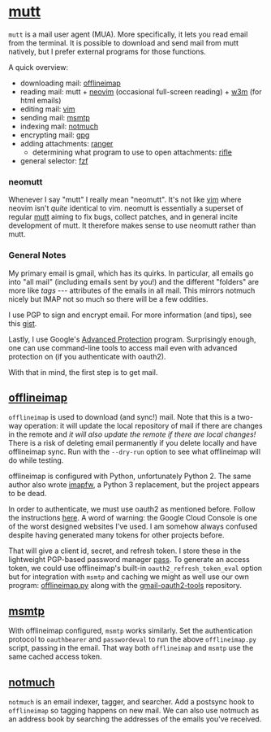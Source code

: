 # [mutt](https://neomutt.org/)

`mutt` is a mail user agent (MUA). More specifically, it lets you read
email from the terminal. It is possible to download and send mail from
mutt natively, but I prefer external programs for those functions.

A quick overview:
- downloading mail: [offlineimap](#offlineimap)
- reading mail: mutt + [neovim](./vim.md) (occasional full-screen reading) + 
[w3m](http://w3m.sourceforge.net/) (for html emails)
- editing mail: [vim](./vim.md)
- sending mail: [msmtp](#msmtp)
- indexing mail: [notmuch](#notmuch)
- encrypting mail: [gpg](https://gnupg.org/software/gpgme/index.html)
- adding attachments: [ranger](./ranger.md)
    - determining what program to use to open attachments: [rifle](./ranger.md)
- general selector: [fzf](https://github.com/junegunn/fzf)

### neomutt

Whenever I say "mutt" I really mean "neomutt". It's not like [vim](./vim.md)
where neovim isn't _quite_ identical to vim. neomutt is essentially a superset
of regular [mutt](https://gitlab.com/muttmua/mutt/-/wikis/home) aiming to fix
bugs, collect patches, and in general incite development of mutt. It therefore
makes sense to use neomutt rather than mutt.

### General Notes

My primary email is gmail, which has its quirks. In particular, all emails go
into "all mail" (including emails sent by you!) and the different "folders" are
more like _tags_ --- attributes of the emails in all mail. This mirrors notmuch
nicely but IMAP not so much so there will be a few oddities.

I use PGP to sign and encrypt email. For more information (and tips), see this
[gist](https://gist.github.com/stephen-huan/bc6c9cf7fc9a4f806f265b2738d2b32e).

Lastly, I use Google's [Advanced
Protection](https://landing.google.com/advancedprotection/) program.
Surprisingly enough, one can use command-line tools to access mail even with
advanced protection on (if you authenticate with oauth2).

With that in mind, the first step is to get mail.

## [offlineimap](https://www.offlineimap.org/)

`offlineimap` is used to download (and sync!) mail. Note that this is a
two-way operation: it will update the local repository of mail if there
are changes in the remote and _it will also update the remote if there
are local changes!_ There is a risk of deleting email permanently if you
delete locally and have offlineimap sync. Run with the `--dry-run` option
to see what offlineimap will do while testing.

offlineimap is configured with Python, unfortunately Python 2. The same
author also wrote [imapfw](https://github.com/OfflineIMAP/imapfw),
a Python 3 replacement, but the project appears to be dead.

In order to authenticate, we must use oauth2
as mentioned before. Follow the instructions
[here](https://github.com/OfflineIMAP/offlineimap/blob/master/offlineimap.conf).
A word of warning: the Google Cloud Console is one of the worst
designed websites I've used. I am somehow always confused
despite having generated many tokens for other projects before.

That will give a client id, secret, and refresh token. I store these in the
lightweight PGP-based password manager [pass](./pass.md). To generate an access
token, we could use offlineimap's built-in `oauth2_refresh_token_eval` option
but for integration with `msmtp` and caching we might as well use our own
program: [offlineimap.py](../.config/offlineimap/offlineimap.py) along with the
[gmail-oauth2-tools](https://github.com/google/gmail-oauth2-tools) repository.

## [msmtp](https://marlam.de/msmtp/)

With offlineimap configured, `msmtp` works similarly. Set the authentication
protocol to `oauthbearer` and `passwordeval` to run the above `offlineimap.py`
script, passing in the email. That way both `offlineimap` and `msmtp` use the
same cached access token.

## [notmuch](https://notmuchmail.org/)

`notmuch` is an email indexer, tagger, and searcher. Add a postsync hook to
`offlineimap` so tagging happens on new mail. We can also use notmuch as
an address book by searching the addresses of the emails you've received.

